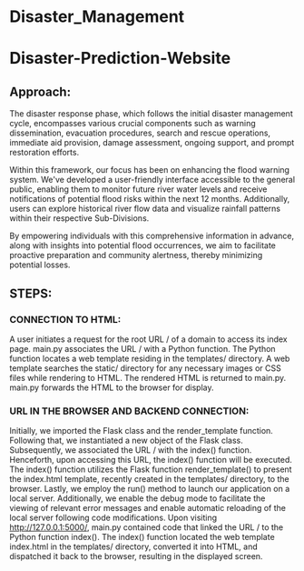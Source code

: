 # Disaster_Management
# Disaster-Prediction-Website
## Approach:
The disaster response phase, which follows the initial disaster management cycle, encompasses various crucial components such as warning dissemination, evacuation procedures, search and rescue operations, immediate aid provision, damage assessment, ongoing support, and prompt restoration efforts.

Within this framework, our focus has been on enhancing the flood warning system. We've developed a user-friendly interface accessible to the general public, enabling them to monitor future river water levels and receive notifications of potential flood risks within the next 12 months. Additionally, users can explore historical river flow data and visualize rainfall patterns within their respective Sub-Divisions.

By empowering individuals with this comprehensive information in advance, along with insights into potential flood occurrences, we aim to facilitate proactive preparation and community alertness, thereby minimizing potential losses.


## STEPS:
### CONNECTION TO HTML:
A user initiates a request for the root URL / of a domain to access its index page.
main.py associates the URL / with a Python function.
The Python function locates a web template residing in the templates/ directory.
A web template searches the static/ directory for any necessary images or CSS files while rendering to HTML.
The rendered HTML is returned to main.py.
main.py forwards the HTML to the browser for display.

### URL IN THE BROWSER AND BACKEND CONNECTION:
Initially, we imported the Flask class and the render_template function.
Following that, we instantiated a new object of the Flask class.
Subsequently, we associated the URL / with the index() function. Henceforth, upon accessing this URL, the index() function will be executed.
The index() function utilizes the Flask function render_template() to present the index.html template, recently created in the templates/ directory, to the browser.
Lastly, we employ the run() method to launch our application on a local server. Additionally, we enable the debug mode to facilitate the viewing of relevant error messages and enable automatic reloading of the local server following code modifications.
Upon visiting http://127.0.0.1:5000/, main.py contained code that linked the URL / to the Python function index().
The index() function located the web template index.html in the templates/ directory, converted it into HTML, and dispatched it back to the browser, resulting in the displayed screen.
